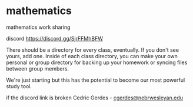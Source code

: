 # mathematics
mathematics work sharing

discord
https://discord.gg/SjrFFMhBFW

There should be a directory for every class, eventually. If you don't see yours, add one.
Inside of each class directory, you can make your own personal or group directory for backing up your homework or syncing files between group members.

We're just starting but this has the potential to become our most powerful study tool.

if the discord link is broken
Cedric Gerdes - cgerdes@nebrwesleyan.edu
